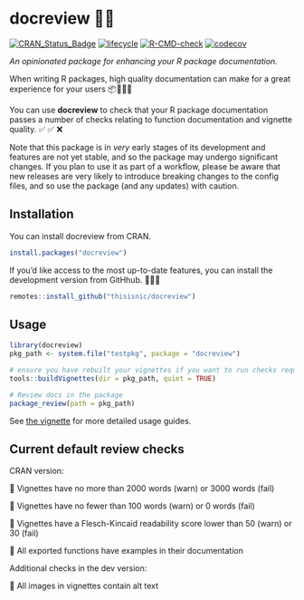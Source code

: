 
<!-- README.md is generated from README.Rmd. Please edit that file -->

# docreview 📝🔎

<!-- badges: start -->

[![CRAN\_Status\_Badge](https://www.r-pkg.org/badges/version/docreview)](https://cran.r-project.org/package=docreview)
[![lifecycle](https://img.shields.io/badge/lifecycle-experimental-orange.svg)](https://lifecycle.r-lib.org/articles/stages.html)
[![R-CMD-check](https://github.com/thisisnic/docreview/workflows/R-CMD-check/badge.svg)](https://github.com/thisisnic/docreview/actions?query=workflow%3AR-CMD-check)
[![codecov](https://app.codecov.io/gh/thisisnic/docreview//branch/main/graph/badge.svg)](https://app.codecov.io/gh/thisisnic/docreview/)
<!-- badges: end -->

*An opinionated package for enhancing your R package documentation.*

When writing R packages, high quality documentation can make for a great
experience for your users 📦📝🌟🙂

You can use **docreview** to check that your R package documentation
passes a number of checks relating to function documentation and
vignette quality. ✅ ✅ ❌

Note that this package is in *very* early stages of its development and
features are not yet stable, and so the package may undergo significant
changes. If you plan to use it as part of a workflow, please be aware
that new releases are very likely to introduce breaking changes to the
config files, and so use the package (and any updates) with caution.

## Installation

You can install docreview from CRAN.

``` r
install.packages("docreview")
```

If you’d like access to the most up-to-date features, you can install
the development version from GitHhub. 👩🏽‍🔧

``` r
remotes::install_github("thisisnic/docreview")
```

## Usage

``` r
library(docreview)
pkg_path <- system.file("testpkg", package = "docreview")

# ensure you have rebuilt your vignettes if you want to run checks requiring the HTML files
tools::buildVignettes(dir = pkg_path, quiet = TRUE)

# Review docs in the package
package_review(path = pkg_path)
```

See [the
vignette](https://thisisnic.github.io/docreview/articles/docreview.html)
for more detailed usage guides.

## Current default review checks

CRAN version:

🎯 Vignettes have no more than 2000 words (warn) or 3000 words (fail)

🎯 Vignettes have no fewer than 100 words (warn) or 0 words (fail)

🎯 Vignettes have a Flesch-Kincaid readability score lower than 50 (warn)
or 30 (fail)

🎯 All exported functions have examples in their documentation

Additional checks in the dev version:

🎯 All images in vignettes contain alt text
